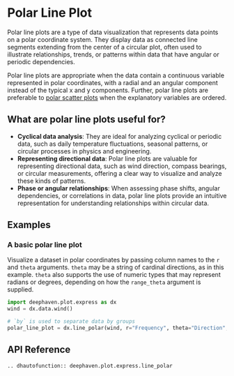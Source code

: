 # Polar Line Plot

Polar line plots are a type of data visualization that represents data points on a polar coordinate system. They display data as connected line segments extending from the center of a circular plot, often used to illustrate relationships, trends, or patterns within data that have angular or periodic dependencies.

Polar line plots are appropriate when the data contain a continuous variable represented in polar coordinates, with a radial and an angular component instead of the typical x and y components. Further, polar line plots are preferable to [polar scatter plots](scatter-polar.md) when the explanatory variables are ordered.

## What are polar line plots useful for?

- **Cyclical data analysis**: They are ideal for analyzing cyclical or periodic data, such as daily temperature fluctuations, seasonal patterns, or circular processes in physics and engineering.
- **Representing directional data**: Polar line plots are valuable for representing directional data, such as wind direction, compass bearings, or circular measurements, offering a clear way to visualize and analyze these kinds of patterns.
- **Phase or angular relationships**: When assessing phase shifts, angular dependencies, or correlations in data, polar line plots provide an intuitive representation for understanding relationships within circular data.

## Examples

### A basic polar line plot

Visualize a dataset in polar coordinates by passing column names to the `r` and `theta` arguments. `theta` may be a string of cardinal directions, as in this example. `theta` also supports the use of numeric types that may represent radians or degrees, depending on how the `range_theta` argument is supplied.

```python order=polar_line_plot,wind
import deephaven.plot.express as dx
wind = dx.data.wind()

# `by` is used to separate data by groups
polar_line_plot = dx.line_polar(wind, r="Frequency", theta="Direction", by="Strength")
```

## API Reference

```{eval-rst}
.. dhautofunction:: deephaven.plot.express.line_polar
```
